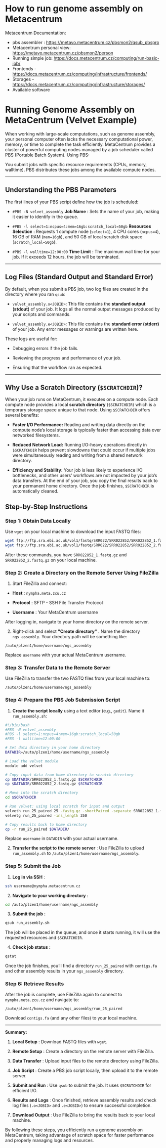 # How to run genome assembly on Metacentrum
Metacentrum Documentation:
- pbs assembler : https://metavo.metacentrum.cz/pbsmon2/qsub_pbspro
- Metacentrum personal view: https://metavo.metacentrum.cz/pbsmon2/person
- Running simple job: https://docs.metacentrum.cz/computing/run-basic-job/
- Frontends - https://docs.metacentrum.cz/computing/infrastructure/frontends/
- Storages - https://docs.metacentrum.cz/computing/infrastructure/storages/
- Available software


# Running Genome Assembly on MetaCentrum (Velvet Example) 
When working with large-scale computations, such as genome assembly, your personal computer often lacks the necessary computational power, memory, or time to complete the task efficiently. MetaCentrum provides a cluster of powerful computing nodes managed by a job scheduler called PBS (Portable Batch System). Using PBS:

You submit jobs with specific resource requirements (CPUs, memory, walltime).
PBS distributes these jobs among the available compute nodes.


---

## Understanding the PBS Parameters 

The first lines of your PBS script define how the job is scheduled:
 
- `#PBS -N velvet_assembly`
**Job Name** : Sets the name of your job, making it easier to identify in the queue.
 
- `#PBS -l select=1:ncpus=4:mem=16gb:scratch_local=50gb`
**Resources Selection** : Requests 1 compute node (`select=1`), 4 CPU cores (`ncpus=4`), 16 GB of RAM (`mem=16gb`), and 50 GB of local scratch disk space (`scratch_local=50gb`).
 
- `#PBS -l walltime=12:00:00`
**Time Limit** : The maximum wall time for your job. If it exceeds 12 hours, the job will be terminated.
---


## Log Files (Standard Output and Standard Error) 
By default, when you submit a PBS job, two log files are created in the directory where you ran `qsub`: 
- `velvet_assembly.o<JOBID>`: This file contains the **standard output (stdout)**  of your job. It logs all the normal output messages produced by your scripts and commands.
 
- `velvet_assembly.e<JOBID>`: This file contains the **standard error (stderr)**  of your job. Any error messages or warnings are written here.

These logs are useful for:

- Debugging errors if the job fails.

- Reviewing the progress and performance of your job.

- Ensuring that the workflow ran as expected.


---
## Why Use a Scratch Directory (`$SCRATCHDIR`)? 
When your job runs on MetaCentrum, it executes on a compute node. Each compute node provides a local **scratch directory**  (`$SCRATCHDIR`) which is a temporary storage space unique to that node. Using `$SCRATCHDIR` offers several benefits: 
- **Faster I/O Performance:**  Reading and writing data directly on the compute node’s local storage is typically faster than accessing data over networked filesystems.
 
- **Reduced Network Load:**  Running I/O-heavy operations directly in `$SCRATCHDIR` helps prevent slowdowns that could occur if multiple jobs were simultaneously reading and writing from a shared network directory.
 
- **Efficiency and Stability:**  Your job is less likely to experience I/O bottlenecks, and other users’ workflows are not impacted by your job’s data transfers.
At the end of your job, you copy the final results back to your permanent home directory. Once the job finishes, `$SCRATCHDIR` is automatically cleaned.


## Step-by-Step Instructions 

### Step 1: Obtain Data Locally 
Use `wget` on your local machine to download the input FASTQ files:

```bash
wget ftp://ftp.sra.ebi.ac.uk/vol1/fastq/SRR022/SRR022852/SRR022852_1.fastq.gz
wget ftp://ftp.sra.ebi.ac.uk/vol1/fastq/SRR022/SRR022852/SRR022852_2.fastq.gz
```
After these commands, you have `SRR022852_1.fastq.gz` and `SRR022852_2.fastq.gz` on your local machine.
### Step 2: Create a Directory on the Remote Server Using FileZilla 
 
1. Start FileZilla and connect:
 
  - **Host** : `nympha.meta.zcu.cz`
 
  - **Protocol** : SFTP - SSH File Transfer Protocol
 
  - **Username** : Your MetaCentrum username

After logging in, navigate to your home directory on the remote server.
 
2. Right-click and select **"Create directory"** . Name the directory `ngs_assembly`.
Your directory path will be something like:


```arduino
/auto/plzen1/home/username/ngs_assembly
```
Replace `username` with your actual MetaCentrum username.

### Step 3: Transfer Data to the Remote Server 

Use FileZilla to transfer the two FASTQ files from your local machine to:


```arduino
/auto/plzen1/home/username/ngs_assembly
```

### Step 4: Prepare the PBS Job Submission Script 
 
1. **Create the script locally**  using a text editor (e.g., `gedit`). Name it `run_assembly.sh`:

```bash
#!/bin/bash
#PBS -N velvet_assembly
#PBS -l select=1:ncpus=4:mem=16gb:scratch_local=50gb
#PBS -l walltime=12:00:00

# Set data directory in your home directory
DATADIR=/auto/plzen1/home/username/ngs_assembly

# Load the velvet module
module add velvet

# Copy input data from home directory to scratch directory
cp $DATADIR/SRR022852_1.fastq.gz $SCRATCHDIR
cp $DATADIR/SRR022852_2.fastq.gz $SCRATCHDIR

# Move into the scratch directory
cd $SCRATCHDIR

# Run velvet: using local scratch for input and output
velveth run_25_paired 25 -fastq.gz -shortPaired -separate SRR022852_1.fastq.gz SRR022852_2.fastq.gz
velvetg run_25_paired -ins_length 350

# Copy results back to home directory
cp -r run_25_paired $DATADIR/
```
Replace `username` in `DATADIR` with your actual username.
 
2. **Transfer the script to the remote server** :
Use FileZilla to upload `run_assembly.sh` to `/auto/plzen1/home/username/ngs_assembly`.

### Step 5: Submit the Job 
 
1. **Log in via SSH** :

```bash
ssh username@nympha.metacentrum.cz
```
 
2. **Navigate to your working directory** :

```bash
cd /auto/plzen1/home/username/ngs_assembly
```
 
3. **Submit the job** :

```bash
qsub run_assembly.sh
```
The job will be placed in the queue, and once it starts running, it will use the requested resources and `$SCRATCHDIR`.
 
4. **Check job status** :

```bash
qstat
```
Once the job finishes, you’ll find a directory `run_25_paired` with `contigs.fa` and other assembly results in your `ngs_assembly` directory.

### Step 6: Retrieve Results 
After the job is complete, use FileZilla again to connect to `nympha.meta.zcu.cz` and navigate to:

```arduino
/auto/plzen1/home/username/ngs_assembly/run_25_paired
```
Download `contigs.fa` (and any other files) to your local machine.

---

**Summary:**  
1. **Local Setup** : Download FASTQ files with `wget`.
 
2. **Remote Setup** : Create a directory on the remote server with FileZilla.
 
3. **Data Transfer** : Upload input files to the remote directory using FileZilla.
 
4. **Job Script** : Create a PBS job script locally, then upload it to the remote server.
 
5. **Submit and Run** : Use `qsub` to submit the job. It uses `$SCRATCHDIR` for efficient I/O.
 
6. **Results and Logs** : Once finished, retrieve assembly results and check log files (`.o<JOBID>` and `.e<JOBID>`) to ensure successful completion.
 
7. **Download Output** : Use FileZilla to bring the results back to your local machine.

By following these steps, you efficiently run a genome assembly on MetaCentrum, taking advantage of scratch space for faster performance and properly managing logs and resources.
